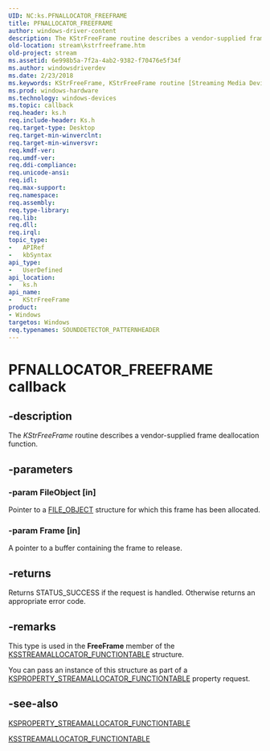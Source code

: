 ```yaml
---
UID: NC:ks.PFNALLOCATOR_FREEFRAME
title: PFNALLOCATOR_FREEFRAME
author: windows-driver-content
description: The KStrFreeFrame routine describes a vendor-supplied frame deallocation function.
old-location: stream\kstrfreeframe.htm
old-project: stream
ms.assetid: 6e998b5a-7f2a-4ab2-9382-f70476e5f34f
ms.author: windowsdriverdev
ms.date: 2/23/2018
ms.keywords: KStrFreeFrame, KStrFreeFrame routine [Streaming Media Devices], PFNALLOCATOR_FREEFRAME, ks/KStrFreeFrame, ksfunc_fbbb5f23-02d9-4670-8e9a-c157402d413e.xml, stream.kstrfreeframe
ms.prod: windows-hardware
ms.technology: windows-devices
ms.topic: callback
req.header: ks.h
req.include-header: Ks.h
req.target-type: Desktop
req.target-min-winverclnt: 
req.target-min-winversvr: 
req.kmdf-ver: 
req.umdf-ver: 
req.ddi-compliance: 
req.unicode-ansi: 
req.idl: 
req.max-support: 
req.namespace: 
req.assembly: 
req.type-library: 
req.lib: 
req.dll: 
req.irql: 
topic_type:
-	APIRef
-	kbSyntax
api_type:
-	UserDefined
api_location:
-	ks.h
api_name:
-	KStrFreeFrame
product:
- Windows
targetos: Windows
req.typenames: SOUNDDETECTOR_PATTERNHEADER
---
```


# PFNALLOCATOR_FREEFRAME callback


## -description


The <i>KStrFreeFrame</i> routine describes a vendor-supplied frame deallocation function. 


## -parameters




### -param FileObject [in]

Pointer to a <a href="https://msdn.microsoft.com/library/windows/hardware/ff545834">FILE_OBJECT</a> structure for which this frame has been allocated.


### -param Frame [in]

A pointer to a buffer containing the frame to release.


## -returns



Returns STATUS_SUCCESS if the request is handled.  Otherwise returns an appropriate error code.




## -remarks



This type is used in the <b>FreeFrame</b> member of the <a href="https://msdn.microsoft.com/library/windows/hardware/ff566862">KSSTREAMALLOCATOR_FUNCTIONTABLE</a> structure.

You can pass an instance of this structure as part of a <a href="https://msdn.microsoft.com/library/windows/hardware/ff565633">KSPROPERTY_STREAMALLOCATOR_FUNCTIONTABLE</a> property request.




## -see-also




<a href="https://msdn.microsoft.com/library/windows/hardware/ff565633">KSPROPERTY_STREAMALLOCATOR_FUNCTIONTABLE</a>



<a href="https://msdn.microsoft.com/library/windows/hardware/ff566862">KSSTREAMALLOCATOR_FUNCTIONTABLE</a>
 

 


